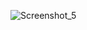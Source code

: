 


![Screenshot_5](https://github.com/user-attachments/assets/3e4964f8-a207-4360-afea-61bc422d9d5d)
